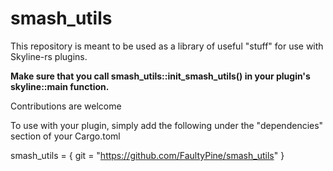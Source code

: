 # smash_utils
This repository is meant to be used as a library of useful "stuff" for use with Skyline-rs plugins.

**Make sure that you call smash_utils::init_smash_utils() in your plugin's skyline::main function.**

Contributions are welcome

To use with your plugin, simply add the following under the "dependencies" section of your Cargo.toml

smash_utils = { git = "https://github.com/FaultyPine/smash_utils" }
